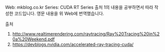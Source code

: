 Web: mkblog.co.kr 
Series: CUDA RT Series
출처 1의 내용을 공부하면서 따라 작성한 코드입니다. 
영문 내용을 위 Web에 번역했습니다. 

출처
1. http://www.realtimerendering.com/raytracing/Ray%20Tracing%20in%20a%20Weekend.pdf
2. https://devblogs.nvidia.com/accelerated-ray-tracing-cuda/
